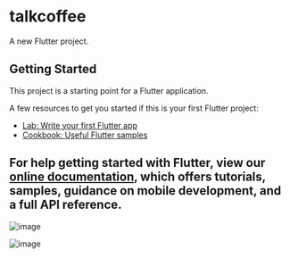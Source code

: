 # talkcoffee

A new Flutter project.

## Getting Started

This project is a starting point for a Flutter application.

A few resources to get you started if this is your first Flutter project:

- [Lab: Write your first Flutter app](https://flutter.dev/docs/get-started/codelab)
- [Cookbook: Useful Flutter samples](https://flutter.dev/docs/cookbook)

For help getting started with Flutter, view our
[online documentation](https://flutter.dev/docs), which offers tutorials,
samples, guidance on mobile development, and a full API reference.
-------


![image](https://user-images.githubusercontent.com/3407949/124399365-4f43bb00-dcf1-11eb-88b3-73e0ebef6213.png)

![image](https://user-images.githubusercontent.com/3407949/124399368-55399c00-dcf1-11eb-84d0-6f2f29693a24.png)
